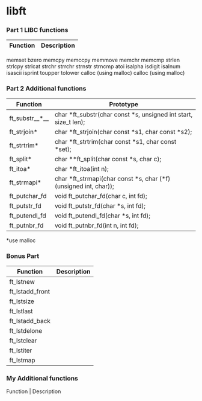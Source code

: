 # libft

### Part 1 LIBC functions
Function | Description
------------ | -------------
memset
bzero
memcpy
memccpy
memmove
memchr
memcmp
strlen
strlcpy
strlcat
strchr
strrchr
strnstr
strncmp
atoi
isalpha
isdigit
isalnum
isascii
isprint
toupper
tolower
calloc (using malloc)
calloc (using malloc)

### Part 2 Additional functions
Function | Prototype
-------- | ---------
ft_substr__*__ | char *ft_substr(char const *s, unsigned int start, size_t len);
ft_strjoin* | char *ft_strjoin(char const *s1, char const *s2);
ft_strtrim* | char *ft_strtrim(char const *s1, char const *set);
ft_split* | char **ft_split(char const *s, char c);
ft_itoa* | char *ft_itoa(int n);
ft_strmapi* | char *ft_strmapi(char const *s, char (*f)(unsigned int, char));
ft_putchar_fd | void ft_putchar_fd(char c, int fd);
ft_putstr_fd | void ft_putstr_fd(char *s, int fd);
ft_putendl_fd | void ft_putendl_fd(char *s, int fd);
ft_putnbr_fd | void ft_putnbr_fd(int n, int fd);

*use malloc

### Bonus Part
Function | Description
------------ | -------------
ft_lstnew |
ft_lstadd_front |
ft_lstsize |
ft_lstlast |
ft_lstadd_back |
ft_lstdelone |
ft_lstclear |
ft_lstiter |
ft_lstmap |


### My Additional functions
Function | Description
